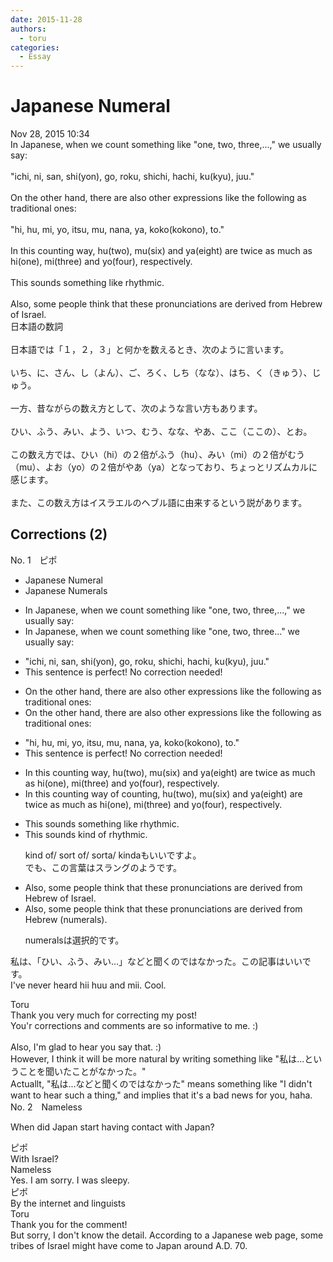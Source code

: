 ```yaml
---
date: 2015-11-28
authors:
  - toru
categories:
  - Essay
---
```


<h1 id="subject_show">Japanese Numeral</h1>
<div class="date">Nov 28, 2015 10:34</div>
<div id="post"><div id="body_show_ori">
In Japanese, when we count something like "one, two, three,...," we usually say:<br/><br/>"ichi, ni, san, shi(yon), go, roku, shichi, hachi, ku(kyu), juu."<br/><br/>On the other hand, there are also other expressions like the following as traditional ones:<br/><br/>"hi, hu, mi, yo, itsu, mu, nana, ya, koko(kokono), to."<br/><br/>In this counting way, hu(two), mu(six) and ya(eight) are twice as much as hi(one), mi(three) and yo(four), respectively.<br/><br/>This sounds something like rhythmic.<br/><br/>Also, some people think that these pronunciations are derived from Hebrew of Israel.
</div></div>

<!-- more -->

<div id="post_ja"><div id="body_show_mo">
日本語の数詞<br/><br/>日本語では「１，２，３」と何かを数えるとき、次のように言います。<br/><br/>いち、に、さん、し（よん）、ご、ろく、しち（なな）、はち、く（きゅう）、じゅう。<br/><br/>一方、昔ながらの数え方として、次のような言い方もあります。<br/><br/>ひい、ふう、みい、よう、いつ、むう、なな、やあ、ここ（ここの）、とお。<br/><br/>この数え方では、ひい（hi）の２倍がふう（hu）、みい（mi）の２倍がむう（mu）、よお（yo）の２倍がやあ（ya）となっており、ちょっとリズムカルに感じます。<br/><br/>また、この数え方はイスラエルのヘブル語に由来するという説があります。
</div></div>

## Corrections (2)
<div id="block"><div class="first_name"> No. 1　<span class="just_name">ピポ</span></div><div id="block2">
<ul class="correction_field">
<li class="incorrect">Japanese Numeral</li>
<li class="corrected correct">
Japanese Numeral<span class="f_blue">s</span>
</li>
</ul>
<ul class="correction_field">
<li class="incorrect">In Japanese, when we count something like "one, two, three,...," we usually say:</li>
<li class="corrected correct">
In Japanese, when we count something like "one, two, three..." we usually say:
</li>
</ul>
<ul class="correction_field">
<li class="incorrect">"ichi, ni, san, shi(yon), go, roku, shichi, hachi, ku(kyu), juu."</li>
<li class="corrected perfect">This sentence is perfect! No correction needed!</li>
</ul>
<ul class="correction_field">
<li class="incorrect">On the other hand, there are also other expressions like the following as traditional ones:</li>
<li class="corrected correct">
On the other hand, there are also other expressions like the following <span class="sline">as</span> traditional ones:
</li>
</ul>
<ul class="correction_field">
<li class="incorrect">"hi, hu, mi, yo, itsu, mu, nana, ya, koko(kokono), to."</li>
<li class="corrected perfect">This sentence is perfect! No correction needed!</li>
</ul>
<ul class="correction_field">
<li class="incorrect">In this counting way, hu(two), mu(six) and ya(eight) are twice as much as hi(one), mi(three) and yo(four), respectively.</li>
<li class="corrected correct">
In this <span class="sline"><span class="f_red">counting</span></span> way <span class="f_blue">of counting</span>, hu(two), mu(six) and ya(eight) are twice as much as hi(one), mi(three) and yo(four), respectively.
</li>
</ul>
<ul class="correction_field">
<li class="incorrect">This sounds something like rhythmic.</li>
<li class="corrected correct">
This sounds <span class="f_blue">kind of</span> rhythmic.
<p class="correction_comment">kind of/ sort of/ sorta/ kindaもいいですよ。<br/>でも、この言葉はスラングのようです。</p>
</li>
</ul>
<ul class="correction_field">
<li class="incorrect">Also, some people think that these pronunciations are derived from Hebrew of Israel.</li>
<li class="corrected correct">
Also, some people think that these pronunciations are derived from Hebrew (numerals).
<p class="correction_comment">numeralsは選択的です。</p>
</li>
</ul>
<p class="comment_small">
 私は、「ひい、ふう、みい…」などと聞くのではなかった。この記事はいいです。
 <br/>
 I've never heard hii huu and mii. Cool.
</p>

</div><div class="name"><span class="just_name">Toru</span><br>
Thank you very much for correcting my post!<br/>You'r corrections and comments are so informative to me. :)<br/><br/>Also, I'm glad to hear you say that. :) <br/>However, I think it will be more natural by writing something like "私は...ということを聞いたことがなかった。"<br/>Actuallt, "私は...などと聞くのではなかった" means something like "I didn't want to hear such a thing," and implies that it's a bad news for you, haha.
</div>
</div>
<div id="block"><div class="first_name"> No. 2　<span class="just_name">Nameless</span></div><div id="block2">
<p class="comment_small">
 When did Japan start having contact with Japan?
</p>

</div><div class="name"><span class="just_name">ピポ</span><br>
With Israel?
</div>
<div class="name"><span class="just_name">Nameless</span><br>
Yes. I am sorry. I was sleepy.
</div>
<div class="name"><span class="just_name">ピポ</span><br>
By the internet and linguists
</div>
<div class="name"><span class="just_name">Toru</span><br>
Thank you for the comment!<br/>But sorry, I don't know the detail. According to a Japanese web page, some tribes of Israel might have come to Japan around A.D. 70.
</div>
</div>
